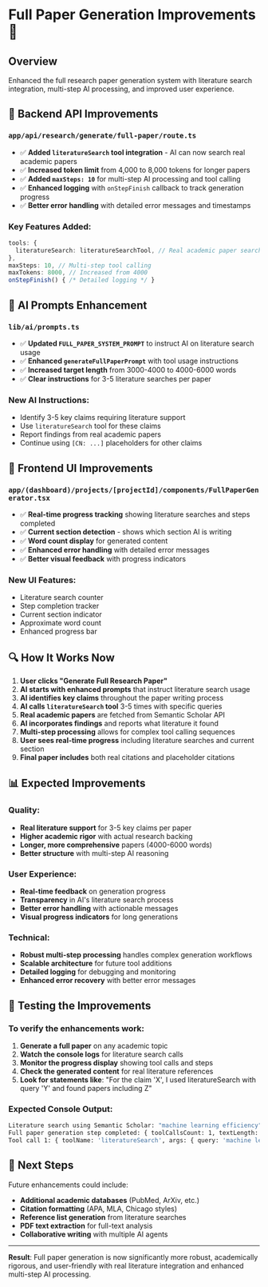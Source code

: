 # Full Paper Generation Improvements 🚀

## Overview
Enhanced the full research paper generation system with literature search integration, multi-step AI processing, and improved user experience.

## 🔧 Backend API Improvements

### `app/api/research/generate/full-paper/route.ts`
- ✅ **Added `literatureSearch` tool integration** - AI can now search real academic papers
- ✅ **Increased token limit** from 4,000 to 8,000 tokens for longer papers
- ✅ **Added `maxSteps: 10`** for multi-step AI processing and tool calling
- ✅ **Enhanced logging** with `onStepFinish` callback to track generation progress
- ✅ **Better error handling** with detailed error messages and timestamps

### Key Features Added:
```typescript
tools: {
  literatureSearch: literatureSearchTool, // Real academic paper search
},
maxSteps: 10, // Multi-step tool calling
maxTokens: 8000, // Increased from 4000
onStepFinish() { /* Detailed logging */ }
```

## 🧠 AI Prompts Enhancement

### `lib/ai/prompts.ts`
- ✅ **Updated `FULL_PAPER_SYSTEM_PROMPT`** to instruct AI on literature search usage
- ✅ **Enhanced `generateFullPaperPrompt`** with tool usage instructions
- ✅ **Increased target length** from 3000-4000 to 4000-6000 words
- ✅ **Clear instructions** for 3-5 literature searches per paper

### New AI Instructions:
- Identify 3-5 key claims requiring literature support
- Use `literatureSearch` tool for these claims
- Report findings from real academic papers
- Continue using `[CN: ...]` placeholders for other claims

## 🎨 Frontend UI Improvements

### `app/(dashboard)/projects/[projectId]/components/FullPaperGenerator.tsx`
- ✅ **Real-time progress tracking** showing literature searches and steps completed
- ✅ **Current section detection** - shows which section AI is writing
- ✅ **Word count display** for generated content
- ✅ **Enhanced error handling** with detailed error messages
- ✅ **Better visual feedback** with progress indicators

### New UI Features:
- Literature search counter
- Step completion tracker
- Current section indicator
- Approximate word count
- Enhanced progress bar

## 🔍 How It Works Now

1. **User clicks "Generate Full Research Paper"**
2. **AI starts with enhanced prompts** that instruct literature search usage
3. **AI identifies key claims** throughout the paper writing process
4. **AI calls `literatureSearch` tool** 3-5 times with specific queries
5. **Real academic papers** are fetched from Semantic Scholar API
6. **AI incorporates findings** and reports what literature it found
7. **Multi-step processing** allows for complex tool calling sequences
8. **User sees real-time progress** including literature searches and current section
9. **Final paper includes** both real citations and placeholder citations

## 📊 Expected Improvements

### Quality:
- **Real literature support** for 3-5 key claims per paper
- **Higher academic rigor** with actual research backing
- **Longer, more comprehensive** papers (4000-6000 words)
- **Better structure** with multi-step AI reasoning

### User Experience:
- **Real-time feedback** on generation progress
- **Transparency** in AI's literature search process
- **Better error handling** with actionable messages
- **Visual progress indicators** for long generations

### Technical:
- **Robust multi-step processing** handles complex generation workflows
- **Scalable architecture** for future tool additions
- **Detailed logging** for debugging and monitoring
- **Enhanced error recovery** with better error messages

## 🧪 Testing the Improvements

### To verify the enhancements work:

1. **Generate a full paper** on any academic topic
2. **Watch the console logs** for literature search calls
3. **Monitor the progress display** showing tool calls and steps
4. **Check the generated content** for real literature references
5. **Look for statements like**: "For the claim 'X', I used literatureSearch with query 'Y' and found papers including Z"

### Expected Console Output:
```bash
Literature search using Semantic Scholar: "machine learning efficiency", effective_max_results: 5
Full paper generation step completed: { toolCallsCount: 1, textLength: 1250, ... }
Tool call 1: { toolName: 'literatureSearch', args: { query: 'machine learning efficiency' } }
```

## 🔄 Next Steps

Future enhancements could include:
- **Additional academic databases** (PubMed, ArXiv, etc.)
- **Citation formatting** (APA, MLA, Chicago styles)
- **Reference list generation** from literature searches
- **PDF text extraction** for full-text analysis
- **Collaborative writing** with multiple AI agents

---

**Result**: Full paper generation is now significantly more robust, academically rigorous, and user-friendly with real literature integration and enhanced multi-step AI processing. 